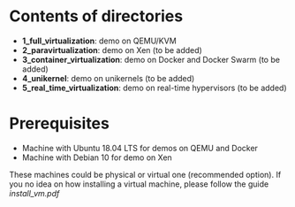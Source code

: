 # Contents of directories

- **1_full_virtualization**: demo on QEMU/KVM
- **2_paravirtualization**: demo on Xen	(to be added)
- **3_container_virtualization**: demo on Docker and Docker Swarm (to be added)
- **4_unikernel**: demo on unikernels (to be added)
- **5_real_time_virtualization**: demo on real-time hypervisors (to be added)

# Prerequisites

- Machine with Ubuntu 18.04 LTS for demos on QEMU and Docker
- Machine with Debian 10 for demo on Xen

These machines could be physical or virtual one (recommended option).
If you no idea on how installing a virtual machine, please follow the guide _install_vm.pdf_



